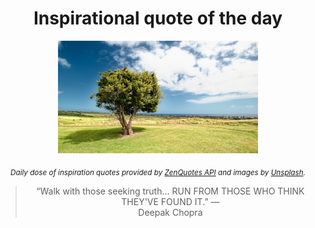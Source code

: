 
<div align="center">

# Inspirational quote of the day

<img src="./data/photo.jpeg" alt="Beautiful nature photo" width="320" height="180">

<sub><i>Daily dose of inspiration quotes provided by [ZenQuotes API](https://zenquotes.io/) and images by [Unsplash](https://unsplash.com/).</i></sub>


<blockquote>&ldquo;Walk with those seeking truth... RUN FROM THOSE WHO THINK THEY'VE FOUND IT.&rdquo; &mdash; <footer>Deepak Chopra</footer></blockquote>

</div>
